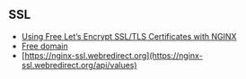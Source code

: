 ## SSL

- [Using Free Let’s Encrypt SSL/TLS Certificates with NGINX](https://www.nginx.com/blog/using-free-ssltls-certificates-from-lets-encrypt-with-nginx)
- [Free domain](https://www.dynu.com)
- [https://nginx-ssl.webredirect.org](https://nginx-ssl.webredirect.org/api/values)
